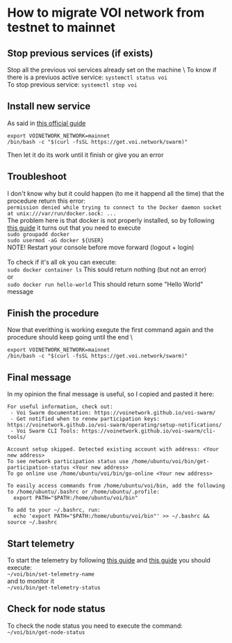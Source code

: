 # How to migrate VOI network from testnet to mainnet

## Stop previous services (if exists)
Stop all the previous voi services already set on the machine \ 
To know if there is a previuos active service: `systemctl status voi` \
To stop previous service: `systemctl stop voi`

## Install new service
As said in [this official guide](https://voinetwork.github.io/voi-swarm/updating/migrating-network/) 
```
export VOINETWORK_NETWORK=mainnet
/bin/bash -c "$(curl -fsSL https://get.voi.network/swarm)"
```
Then let it do its work until it finish or give you an error

## Troubleshoot
I don't know why but it could happen (to me it happend all the time) that the procedure return this error: \
`permission denied while trying to connect to the Docker daemon socket at unix:///var/run/docker.sock: ...` \
The problem here is that docker is not properly installed, so by following [this guide](https://www.digitalocean.com/community/questions/how-to-fix-docker-got-permission-denied-while-trying-to-connect-to-the-docker-daemon-socket) it turns out that you need to execute \
`sudo groupadd docker` \
`sudo usermod -aG docker ${USER}` \
NOTE! Restart your console before move forward (logout + login) \
\
To check if it's all ok you can execute: \
`sudo docker container ls` This sould return nothing (but not an error) \
or \
`sudo docker run hello-world` This should return some "Hello World" message 

## Finish the procedure
Now that everithing is working exegute the first command again and the procedure should keep going until the end \ 
```
export VOINETWORK_NETWORK=mainnet
/bin/bash -c "$(curl -fsSL https://get.voi.network/swarm)"
```

## Final message
In my opinion the final message is useful, so I copied and pasted it here:
```
For useful information, check out:
 - Voi Swarm documentation: https://voinetwork.github.io/voi-swarm/
 - Get notified when to renew participation keys: https://voinetwork.github.io/voi-swarm/operating/setup-notifications/
 - Voi Swarm CLI Tools: https://voinetwork.github.io/voi-swarm/cli-tools/

Account setup skipped. Detected existing account with address: <Your new address>
To see network participation status use /home/ubuntu/voi/bin/get-participation-status <Your new address>
To go online use /home/ubuntu/voi/bin/go-online <Your new address>

To easily access commands from /home/ubuntu/voi/bin, add the following to /home/ubuntu/.bashrc or /home/ubuntu/.profile:
  export PATH="$PATH:/home/ubuntu/voi/bin"

To add to your ~/.bashrc, run:
  echo 'export PATH="$PATH:/home/ubuntu/voi/bin"' >> ~/.bashrc && source ~/.bashrc
```

## Start telemetry
To start the telemetry by following [this guide](https://voinetwork.github.io/voi-swarm/updating/telemetry/) and [this guide](https://voinetwork.github.io/voi-swarm/cli-tools/#set-telemetry-name-and-guid) you should execute: \
`~/voi/bin/set-telemetry-name` \
and to monitor it \
`~/voi/bin/get-telemetry-status` 

## Check for node status
To check the node status you need to execute the command: \
`~/voi/bin/get-node-status`
